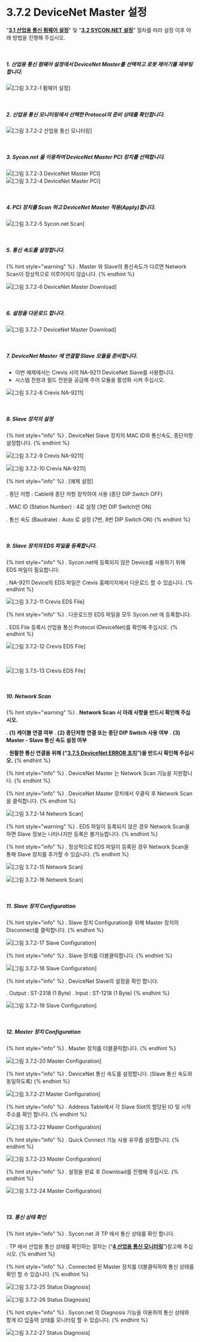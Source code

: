 ﻿# 3.7.2 DeviceNet Master 설정

“[**3.1 산업용 통신 펌웨어 설정**](../../3-settings-industrial-communication/3-1-Settings-firmware.md)" 및 "[**3.2 SYCON.NET 설정**](../../3-settings-industrial-communication/3-2-Settings-SYCON.md)" 절차를 따라 설정 이후 아래 방법을 진행해 주십시오.


<br>

##### 1. 산업용 통신 펌웨어 설정에서 DeviceNet Master를 선택하고 로봇 제어기를 재부팅합니다.

![[그림 3.7.2-1 펌웨어 설정]](<../../_assets/3-Settings-Industrial-Communication/3.7-DeviceNet/2-Master_setting/image_1.png>) 

<br>

##### 2. 산업용 통신 모니터링에서 선택한 Protocol의 준비 상태를 확인합니다.

![[그림 3.7.2-2 산업용 통신 모니터링]](<../../_assets/3-Settings-Industrial-Communication/3.7-DeviceNet/2-Master_setting/image_2.png>) 

<br>

##### 3. Sycon.net 을 이용하여 DeviceNet Master PCI 장치를 선택합니다.

![[그림 3.7.2-3 DeviceNet Master PCI]](<../../_assets/3-Settings-Industrial-Communication/3.7-DeviceNet/2-Master_setting/image_3.png>)
![[그림 3.7.2-4 DeviceNet Master PCI]](<../../_assets/3-Settings-Industrial-Communication/3.7-DeviceNet/2-Master_setting/image_4.png>) 

<br>

##### 4. PCI 장치를 Scan 하고 DeviceNet Master 적용(Apply)합니다.

![[그림 3.7.2-5 Sycon.net Scan]](<../../_assets/3-Settings-Industrial-Communication/3.7-DeviceNet/2-Master_setting/image_5.png>) 

<br>

##### 5. 통신 속도를 설정합니다.

{% hint style="warning" %}
\.      Master 와 Slave의 통신속도가 다르면 Network Scan이 정상적으로 이루어지지 않습니다.
{% endhint %}

![[그림 3.7.2-6 DeviceNet Master Download]](<../../_assets/3-Settings-Industrial-Communication/3.7-DeviceNet/2-Master_setting/image_6.png>) 

<br>

##### 6. 설정을 다운로드 합니다.

![[그림 3.7.2-7 DeviceNet Master Download]](<../../_assets/3-Settings-Industrial-Communication/3.7-DeviceNet/2-Master_setting/image_7.png>) 

<br>

##### 7. DeviceNet Master 에 연결할 Slave 모듈을 준비합니다.
   * 이번 예제에서는 Crevis 사의 NA-9211 DeviceNet Slave를 사용합니다.
   * 시스템 전원과 필드 전원을 공급해 주어 모듈을 활성화 시켜 주십시오.

![[그림 3.7.2-8 Crevis NA-9211]](<../../_assets/3-Settings-Industrial-Communication/3.7-DeviceNet/2-Master_setting/image_8.png>) 

<br>

##### 8. Slave 장치의 설정

{% hint style="info" %}
\.      DeviceNet Slave 장치의 MAC ID와 통신속도, 종단저항 설정합니다.
{% endhint %}

![[그림 3.7.2-9 Crevis NA-9211]](<../../_assets/3-Settings-Industrial-Communication/3.7-DeviceNet/2-Master_setting/image_9.png>) 

![[그림 3.7.2-10 Crevis NA-9211]](<../../_assets/3-Settings-Industrial-Communication/3.7-DeviceNet/2-Master_setting/image_10.png>)

{% hint style="info" %}
\.      [예제 설정]

\.      종단 저항 : Cable에 종단 저항 장착하여 사용 (종단 DIP Switch OFF)

\.      MAC ID (Station Number) : 4로 설정 (3번 DIP Switch만 ON)

\.      통신 속도 (Baudrate) : Auto 로 설정 (7번, 8번 DIP Switch ON)
{% endhint %}

<br>

##### 9. Slave 장치의 EDS 파일을 등록합니다.

{% hint style="info" %}
\.      Sycon.net에 등록되지 않은 Device를 사용하기 위해 EDS 파일이 필요합니다.

\.      NA-9211 Device의 EDS 파일은 Crevis 홈페이지에서 다운로드 할 수 있습니다.
{% endhint %}

![[그림 3.7.2-11 Crevis EDS File]](<../../_assets/3-Settings-Industrial-Communication/3.7-DeviceNet/2-Master_setting/image_11.png>)

{% hint style="info" %}
\.      다운로드한 EDS 파일을 모두 Sycon.net 에 등록합니다.

\.      EDS File 등록시 산업용 통신 Protocol (DeviceNet)를 확인해 주십시오.
{% endhint %}

![[그림 3.7.2-12 Crevis EDS File]](<../../_assets/3-Settings-Industrial-Communication/3.7-DeviceNet/2-Master_setting/image_12.png>)

<br>

![[그림 3.7.5-13 Crevis EDS File]](<../../_assets/3-Settings-Industrial-Communication/3.7-DeviceNet/2-Master_setting/image_13.png>)



<br>

##### 10. Network Scan

{% hint style="warning" %}
\.      **Network Scan 시 아래 사항을 반드시 확인해 주십시오.**

\.      **(1) 케이블 연결 여부**
\.      **(2) 종단저항 연결 또는 종단 DIP Switch 사용 여부**
\.      **(3) Master - Slave 통신 속도 설정 여부**

\.      **원활한 통신 연결을 위해 (“[**3.7.5 DeviceNet ERROR 조치**](../3-7-DeviceNet/3-7-5-Error-DeviceNet.md)”)을 반드시 확인해 주십시오.**
{% endhint %}

{% hint style="info" %}
\.      DeviceNet Master 는 Network Scan 기능을 지원합니다.
{% endhint %}

{% hint style="info" %}
\.      DeviceNet Master 장치에서 우클릭 후 Network Scan을 클릭합니다.
{% endhint %}

![[그림 3.7.2-14 Network Scan]](<../../_assets/3-Settings-Industrial-Communication/3.7-DeviceNet/2-Master_setting/image_14.png>)

{% hint style="warning" %}
\.      EDS 파일이 등록되지 않은 경우 Network Scan을 하면 Slave 정보는 나타나지만 등록은 불가능합니다.
{% endhint %}

{% hint style="info" %}
\.      정상적으로 EDS 파일이 등록된 경우 Network Scan을 통해 Slave 장치를 추가할 수 있습니다.
{% endhint %}

![[그림 3.7.2-15 Network Scan]](<../../_assets/3-Settings-Industrial-Communication/3.7-DeviceNet/2-Master_setting/image_15.png>)

![[그림 3.7.2-16 Network Scan]](<../../_assets/3-Settings-Industrial-Communication/3.7-DeviceNet/2-Master_setting/image_16.png>)

<br>

##### 11. Slave 장치 Configuration

{% hint style="info" %}
\.      Slave 장치 Configuration을 위해 Master 장치의 Disconnect를 클릭합니다.
{% endhint %}

![[그림 3.7.2-17 Slave Configuration]](<../../_assets/3-Settings-Industrial-Communication/3.7-DeviceNet/2-Master_setting/image_17.png>)

{% hint style="info" %}
\.      Slave 장치를 더블클릭합니다.
{% endhint %}

![[그림 3.7.2-18 Slave Configuration]](<../../_assets/3-Settings-Industrial-Communication/3.7-DeviceNet/2-Master_setting/image_18.png>)

{% hint style="info" %}
\.      DeviceNet Slave의 설정을 확인 합니다.

\.      Output : ST-2318 (1 Byte)
\.      Input : ST-1218 (1 Byte)
{% endhint %}

![[그림 3.7.2-19 Slave Configuration]](<../../_assets/3-Settings-Industrial-Communication/3.7-DeviceNet/2-Master_setting/image_19.png>)



<br>

##### 12. Master 장치 Configuration

{% hint style="info" %}
\.      Master 장치를 더블클릭합니다.
{% endhint %}

![[그림 3.7.2-20 Master Configuration]](<../../_assets/3-Settings-Industrial-Communication/3.7-DeviceNet/2-Master_setting/image_20.png>)


{% hint style="info" %}
\.      DeviceNet 통신 속도를 설정합니다. (Slave 통신 속도와 동일하도록)
{% endhint %}

![[그림 3.7.2-21 Master Configuration]](<../../_assets/3-Settings-Industrial-Communication/3.7-DeviceNet/2-Master_setting/image_21.png>)

{% hint style="info" %}
\.      Address Table에서 각 Slave Slot의 할당된 IO 및 시작 주소를 확인 합니다.
{% endhint %}

![[그림 3.7.2-22 Master Configuration]](<../../_assets/3-Settings-Industrial-Communication/3.7-DeviceNet/2-Master_setting/image_22.png>)

{% hint style="info" %}
\.      Quick Connect 기능 사용 유무를 설정합니다.
{% endhint %}

![[그림 3.7.2-23 Master Configuration]](<../../_assets/3-Settings-Industrial-Communication/3.7-DeviceNet/2-Master_setting/image_23.png>)


{% hint style="info" %}
\.      설정을 완료 후 Download를 진행해 주십시오.
{% endhint %}

![[그림 3.7.2-24 Master Configuration]](<../../_assets/3-Settings-Industrial-Communication/3.7-DeviceNet/2-Master_setting/image_24.png>)

<br>

##### 13. 통신 상태 확인

{% hint style="info" %}
\.        Sycon.net 과 TP 에서 통신 상태를 확인 합니다.

\.        TP 에서 산업용 통신 상태를 확인하는 절차는 (“[**4 산업용 통신 모니터링**](../../4-monitoring-industrial-communication/README.md)”)참고해 주십시오.
{% endhint %}

{% hint style="info" %}
\.      Connected 된 Master 장치를 더블클릭하여 통신 상태를 확인 할 수 있습니다.
{% endhint %}

![[그림 3.7.2-25 Status Diagnosis]](<../../_assets/3-Settings-Industrial-Communication/3.7-DeviceNet/2-Master_setting/image_25.png>)

![[그림 3.7.2-26 Status Diagnosis]](<../../_assets/3-Settings-Industrial-Communication/3.7-DeviceNet/2-Master_setting/image_26.png>)

{% hint style="info" %}
\.        Sycon.net 의 Diagnosis 기능을 이용하여 통신 상태와 함게 IO 입출력 상태를 모니터링 할 수 있습니다.
{% endhint %}

![[그림 3.7.2-27 Status Diagnosis]](<../../_assets/3-Settings-Industrial-Communication/3.7-DeviceNet/2-Master_setting/image_27.png>)

